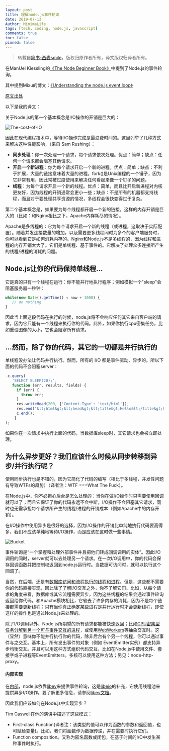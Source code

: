 ```yaml
---
layout: post
title: 理解node.js事件轮询
date: 2019-07-13
Author: MinimaLife
tags: [tech, coding, node.js, javascript]
comments: true
toc: false
pinned: false
---
```

> 转载自[简书-西麦smile](https://www.jianshu.com/p/6bbd7f1035aa)，版权归原作者所有，译文版权归译者所有。

在ManUel Kiessling的[《The Node Beginner Book》](https://link.jianshu.com/?t=http%3A%2F%2Fwww.nodebeginner.org%2Findex-zh-cn.html)中提到了Node.js的事件轮询。

其中提到Mixu的博文：[《Understanding the node.js event loop》](https://link.jianshu.com/?t=http%3A%2F%2Fblog.mixu.net%2F2011%2F02%2F01%2Funderstanding-the-node-js-event-loop%2F)

[原文出处](http://blog.mixu.net/2011/02/01/understanding-the-node-js-event-loop/)

以下是我的译文：

关于Node.js的第一个基本概念是I/O操作的开销是巨大的：

![The-cost-of-IO](https://minimalife-1259728342.cos.ap-shanghai.myqcloud.com/img/2019-07/599058-a73f96c3493e250e.png?center)

因此在现代编程技术中，等待I/O操作完成是最浪费时间的。这里列举了几种方式来解决这种性能影响，（来自 Sam Rushing）：
* **同步处理**：你一次处理一个请求，每个请求依次处理。优点：简单；缺点：任何一个请求都会阻塞其他请求。
* **开启一个新进程**：你为每个请求开启一个新的进程。优点：简单；缺点：不利于扩展，大量的链接意味着大量的进程。fork()是Unix编程的一个锤子，因为它非常有用，因此常被过度使用来解决任何看起来像一个钉子的问题。
* **线程**：为每个请求开启一个新的线程。优点：简单，而且比开启新进程对内核更友好，因为线程的开销通常会更小一些；缺点：不是所有的机器都支持线程，而且对于要处理共享资源的情况，多线程会很快变得过于复杂。

第二个基本概念是，如果要为每个线程都开启一个新的链接，这样的内存开销是巨大的（比如：和Nginx相比之下，Apache内存耗尽的情况）。

Apache是多线程的：它为每个请求开启一个新的线程（或进程，这取决于实际配置）。随着并发连接数量的增加，以及需要更多线程同时为多个的客户端服务时，你可以看到它是如何消耗内存的。Nginx和Node.js不是多线程的，因为线程和进程的内存开销太大了。它们是单线程、基于事件的。它解决了处理众多连接所产生的线程/进程的消耗的问题。

## Node.js让你的代码保持单线程...

它是真的只有一个线程在运行：你不能并行地执行程序；例如模拟一个"sleep"会阻塞服务器一秒钟：

``` javascript
while(new Date().getTime() < now + 1000) {  
   // do nothing  
}
```

因此当上面这段代码在执行的时候，node.js将不会响应任何其它来自客户端的请求，因为它只能有一个线程来执行你的代码。此外，如果你执行cpu密集任务，比如重设图像的大小，它也会阻塞所有请求。

## ...然而，除了你的代码，其它的一切都是并行执行的

单线程没办法让代码并行执行。然而，所有的 I/O 都是事件驱动、异步的。所以下面的代码不会阻塞server：

``` javascript
 c.query(
   'SELECT SLEEP(20);',
   function (err, results, fields) {
     if (err) {
       throw err;
     }
     res.writeHead(200, {'Content-Type': 'text/html'});
     res.end('&lt;html&gt;&lt;head&gt;&lt;title&gt;Hello&lt;/title&gt;&lt;/head&gt;&lt;body&gt;&lt;h1&gt;Return from async DB query&lt;/h1&gt;&lt;/body&gt;&lt;/html&gt;');
     c.end();
    }
);
```

如果你在一次请求中执行上面的代码，当数据库sleep时，其它请求也会被立即处理。

## 为什么异步更好？我们应该什么时候从同步转移到异步/并行执行呢？

使用同步执行也是不错的，因为它简化了代码的编写（相比于多线程，并发性问题有导致WTFs的趋势）（译者注：WTF ===What The Fuck）。

在Node.js中，你不必担心后台是怎么处理的：当你在做I/O操作时只需要使用回调就可以了；而且它保证了你的代码永远不会中断，I/O操作不会阻塞其它请求，同时也无需承担每个请求所产生的线程/进程的开销成本（例如Apache中的内存开销）。

在I/O操作中使用异步是很好的选择，因为I/O操作的开销比单纯地执行代码要高得多，我们不应该单纯地等待I/O操作，而是应该在这时做一些事情。

![Bucket](https://minimalife-1259728342.cos.ap-shanghai.myqcloud.com/img/2019-07/599058-126430b4f5182a68.gif?center)

事件轮询是“一个掌握和处理外部事件并且把他们转成回调调用的实体”。因此I/O调用的同时，server就可以去处理另一个请求。在一次I/O调用中，你的代码会保存回调函数并把控制权返回到node.js运行时。当数据可访问时，就可以执行这个回调了。

当然，在后端，还是有[数据库访问和流程执行的线程和进程](https://link.jianshu.com/?t=https%3A%2F%2Fstackoverflow.com%2Fquestions%2F3629784%2Fhow-is-node-js-inherently-faster-when-it-still-relies-on-threads-internally)。但是，这些都不需要你的代码直接实现，因此除了了解I/O交互之外，你不了解它们。比如，从每个请求的角度来看，数据库或其它流程需要异步，因为这些线程的结果会通过事件轮询返回给你代码。和Apache模块相比，它省去了许多内存的消耗，因为不是每个链接都需要更新线程；只有当你真正确定某些进程是并行运行时才会更新线程，即使这样的操作也是通过Node.js来处理的。

除了I/O调用以外，Node.js所期望的所有请求都能被快速返回；比如[CPU密集型任务分解到另一个可与事件交互的进程](https://link.jianshu.com/?t=https%3A%2F%2Fstackoverflow.com%2Fquestions%2F3491811%2Fnode-js-and-cpu-intensive-requests)，或使用[WebWorkers](https://link.jianshu.com/?t=https%3A%2F%2Fblog.std.in%2F2010%2F07%2F08%2Fnodejs-webworker-design%2F)等抽象交互时。这（显然）意味你不能并行执行你的代码，除非后台有个另一个线程，你可以通过事件与之交互。基本上，所有发出事件的对象（例如 EventEmitter实例）都支持异步均衡交互。并且可以用这种方式组织代码交互，比如在Node.js中使用文件、套接字或子进程等EventEmitters。多核可以使用这种方法；另见：node-http-proxy。

#### 内部实现

在[内部](https://link.jianshu.com/?t=https%3A%2F%2Fgithub.com%2Fnodejs%2Fnode-v0.x-archive%2Ftree%2Fmaster%2Fdeps)，node.js依靠[libev](https://link.jianshu.com/?t=http%3A%2F%2Fsoftware.schmorp.de%2Fpkg%2Flibev.html)来提供事件轮询，这是[libeio](https://link.jianshu.com/?t=http%3A%2F%2Fsoftware.schmorp.de%2Fpkg%2Flibeio.html)的补充，它使用线程池来提供异步I/O操作。要了解更多信息，请参阅[libev文档](https://link.jianshu.com/?t=http%3A%2F%2Fpod.tst.eu%2Fhttp%3A%2F%2Fcvs.schmorp.de%2Flibev%2Fev.pod)。

因此我们应该如何在Node.js中实现异步？

Tim Caswell在他的演讲中描述了这些模式：
* First-class Function(译者注：该类型的值可以作为函数的参数和返回值，也可赋给变量)。比如，我们将函数作为数据传递，并在需要时执行它们。
* Function composition。又称为匿名函数或闭包，在基于时间的I/O中发生某种事件时执行。
